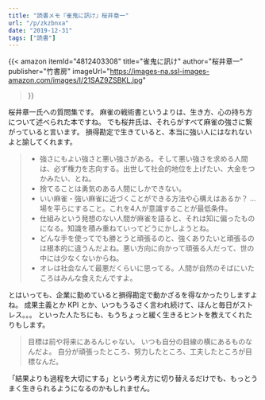 ```yaml
---
title: "読書メモ『雀鬼に訊け』桜井章一"
url: "/p/zkzbnxa"
date: "2019-12-31"
tags: ["読書"]
---
```


{{< amazon
  itemId="4812403308"
  title="雀鬼に訊け"
  author="桜井章一"
  publisher="竹書房"
  imageUrl="https://images-na.ssl-images-amazon.com/images/I/21SAZ9ZSBKL.jpg"
>}}

桜井章一氏への質問集です。
麻雀の戦術書というよりは、生き方、心の持ち方について述べられた本ですね。
でも桜井氏は、それらがすべて麻雀の強さに繋がっていると言います。
損得勘定で生きていると、本当に強い人にはなれないよと諭してくれます。

> - 強さにもよい強さと悪い強さがある。そして悪い強さを求める人間は、必ず権力を志向する。出世して社会的地位を上げたい、大金をつかみたい、とね。
> - 捨てることは勇気のある人間にしかできない。
> - いい麻雀・強い麻雀に近づくことができる方法や心構えはあるか？ ... 場を平らにすること。これを4人が意識することが最低条件。
> - 仕組みという発想のない人間が麻雀を語ると、それは知に偏ったものになる。知識を積み重ねていってどうにかしようとね。
> - どんな手を使ってでも勝とうと頑張るのと、強くありたいと頑張るのは根本的に違うんだよね。悪い方向に向かって頑張る人だって、世の中には少なくないからね。
> - オレは社会なんて最悪だくらいに思ってる。人間が自然のそばにいたころはみんな食えたんですよ。

とはいっても、企業に勤めていると損得勘定で動かざるを得なかったりしますよね。
成果主義とか KPI とか、いつもうるさく言われ続けて、ほんと毎日がストレス。。。
といった人たちにも、もうちょっと緩く生きるヒントを教えてくれたりもします。

> 目標は前や将来にあるんじゃない。
> いつも自分の目線の横にあるものなんだよ。
> 自分が頑張ったところ、努力したところ、工夫したところが目標なんだ。

「結果よりも過程を大切にする」という考え方に切り替えるだけでも、もっとうまく生きられるようになるのかもしれません。

